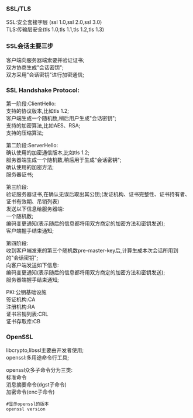 ### SSL/TLS  
SSL:安全套接字层 (ssl 1.0,ssl 2.0,ssl 3.0)  
TLS:传输层安全(tls 1.0,tls 1.1,tls 1.2,tls 1.3)

### SSL会话主要三步 
客户端向服务器端索要并验证证书;  
双方协商生成"会话密钥";  
双方采用"会话密钥"进行加密通信;  

### SSL Handshake Protocol:  

第一阶段:ClientHello:  
支持的协议版本,比如tls 1.2;  
客户端生成一个随机数,稍后用户生成"会话密钥";    
支持的加密算法,比如AES、RSA;  
支持的压缩算法;  

第二阶段:ServerHello:  
确认使用的加密通信版本,比如tls 1.2;  
服务器端生成一个随机数,稍后用于生成"会话密钥";  
确认使用的加密方法;  
服务器证书;  

第三阶段:  
验证服务器证书,在确认无误后取出其公钥;(发证机构、证书完整性、证书持有者、证书有效期、吊销列表)  
发送以下信息给服务器端:  
一个随机数;  
编码变更通知(表示随后的信息都将用双方商定的加密方法和密钥发送);  
客户端握手结束通知;  

第四阶段:  
收到客户端发来的第三个随机数pre-master-key后,计算生成本次会话所用到的"会话密钥";  
向客户端发送如下信息:  
编码变更通知(表示随后的信息都将用双方商定的加密方法和密钥发送);  
服务器端握手结束通知;  


PKI:公钥基础设施  
签证机构:CA  
注册机构:RA  
证书吊销列表:CRL  
证书存取库:CB  

### OpenSSL  
libcrypto,libssl主要由开发者使用;    
openssl:多用途命令行工具;  

openssl众多子命令分为三类:  
标准命令  
消息摘要命令(dgst子命令)  
加密命令(enc子命令)  

```shell
#显示openssl的版本
openssl version
```









